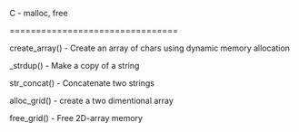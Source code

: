 C - malloc, free


================================


create_array() - Create an array of chars using dynamic memory allocation


_strdup() - Make a copy of a string


str_concat() - Concatenate two strings


alloc_grid() - create a two dimentional array


free_grid() - Free 2D-array memory


